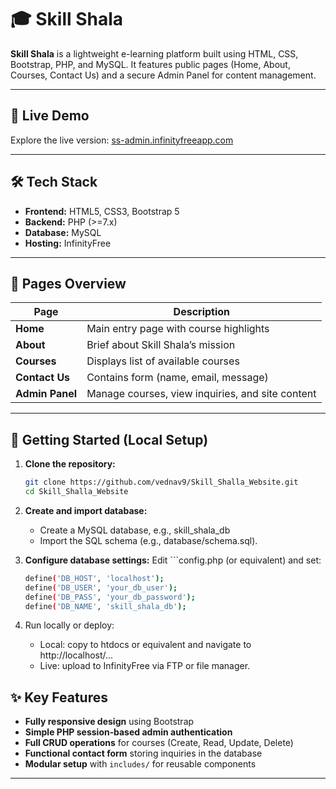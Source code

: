 # 🎓 Skill Shala

**Skill Shala** is a lightweight e-learning platform built using HTML, CSS, Bootstrap, PHP, and MySQL. It features public pages (Home, About, Courses, Contact Us) and a secure Admin Panel for content management.

---

## 🔗 Live Demo  
Explore the live version: [ss-admin.infinityfreeapp.com](https://ss-admin.infinityfreeapp.com)

---

## 🛠️ Tech Stack
- **Frontend:** HTML5, CSS3, Bootstrap 5  
- **Backend:** PHP (>=7.x)  
- **Database:** MySQL  
- **Hosting:** InfinityFree

---

## 📌 Pages Overview

| Page         | Description |
|--------------|-------------|
| **Home**     | Main entry page with course highlights |
| **About**    | Brief about Skill Shala’s mission |
| **Courses**  | Displays list of available courses |
| **Contact Us** | Contains form (name, email, message) |
| **Admin Panel** | Manage courses, view inquiries, and site content  |

---

## 🚀 Getting Started (Local Setup)

1. **Clone the repository:**
   ```bash
   git clone https://github.com/vednav9/Skill_Shalla_Website.git
   cd Skill_Shalla_Website

2. **Create and import database:**
   - Create a MySQL database, e.g., skill_shala_db
   - Import the SQL schema (e.g., database/schema.sql).

3. **Configure database settings:**
   Edit ```config.php (or equivalent) and set:
   ```bash
   define('DB_HOST', 'localhost');
   define('DB_USER', 'your_db_user');
   define('DB_PASS', 'your_db_password');
   define('DB_NAME', 'skill_shala_db');

4. Run locally or deploy:
   - Local: copy to htdocs or equivalent and navigate to http://localhost/...
   - Live: upload to InfinityFree via FTP or file manager.


## ✨ Key Features

- **Fully responsive design** using Bootstrap  
- **Simple PHP session‑based admin authentication**  
- **Full CRUD operations** for courses (Create, Read, Update, Delete)  
- **Functional contact form** storing inquiries in the database  
- **Modular setup** with `includes/` for reusable components

---
